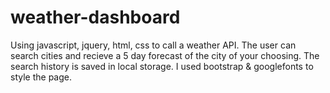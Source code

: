 # weather-dashboard
Using javascript, jquery, html, css to call a weather API. The user can search cities and recieve a 5 day forecast of the city of your choosing. 
The search history is saved in local storage. 
I used bootstrap & googlefonts to style the page. 
